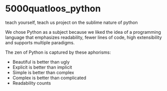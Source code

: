 # 5000quatloos_python
teach yourself, teach us project on the sublime nature of python

We chose Python as a subject because we liked the idea of a programming language that emphasizes readability, fewer lines of code, high extensibility and supports multiple paradigms.

The zen of Python is captured by these aphorisms:

+ Beautiful is better than ugly
+ Explicit is better than implicit
+ Simple is better than complex
+ Complex is better than complicated
+ Readability counts


